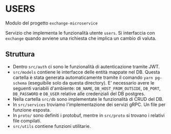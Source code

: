 # USERS
Modulo del progetto `exchange-microservice`

Servizio che implementa le funzionalità utente `users`. Si interfaccia con `exchange` quando avviene una richiesta che implica un cambio di valuta.

## Struttura
- Dentro `src/auth` ci sono le funzionalità di autenticazione tramite JWT.
- `src/models` contiene le interfacce delle entità mappate nel DB. Questa cartella è stata generata automaticamente tramite il comando `yarn pg-schema` (eseguibile solo da questa directory). E' necessario avere le seguenti variabili d'ambiente: `DB_NAME`, `DB_HOST_FROM_OUTSIDE`, `DB_PORT`, `DB_PASSWORD` e `DB_USER` relative alle credenziali del DB postgres.
- Nella cartella `src/db` sono implementate le funzionalità di CRUD del DB.
- In `src/services` troviamo l'implementazione dei servizi gRPC. Un file per funzione esposta.
- In `proto/` sono definiti i protobuf, mentre in `src/proto` si trovano i relativi file compilati.
- `src/utils` contiene funzioni utilitarie.
